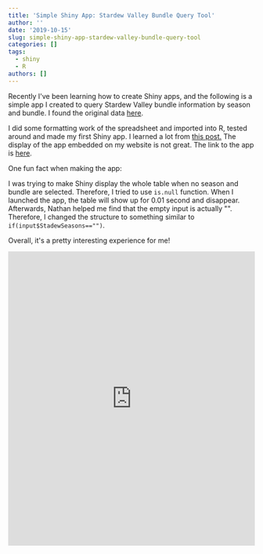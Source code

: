```yaml
---
title: 'Simple Shiny App: Stardew Valley Bundle Query Tool'
author: ''
date: '2019-10-15'
slug: simple-shiny-app-stardew-valley-bundle-query-tool
categories: []
tags:
  - shiny
  - R
authors: []
---
```

Recently I've been learning how to create Shiny apps, and the following is a simple app I created to query Stardew Valley bundle information by season and bundle. I found the original data [here](https://docs.google.com/spreadsheets/d/1RM1bS3vz8LVP3YK0zu2y8bqKiKew5W0ld0f7zJCD2cI/edit#gid=871831787).

I did some formatting work of the spreadsheet and imported into R, tested around and made my first Shiny app. I learned a lot from [this post.](https://gist.github.com/wch/4211337) The display of the app embedded on my website is not great. The link to the app is [here](https://menggao.shinyapps.io/stardew/).



One fun fact when making the app:

I was trying to make Shiny display the whole table when no season and bundle are selected. Therefore, I tried to use `is.null` function. When I launched the app, the table will show up for 0.01 second and disappear. Afterwards, Nathan helped me find that the empty input is actually "". Therefore, I changed the structure to something similar to `if(input$StadewSeasons=="")`.

Overall, it's a pretty interesting experience for me!

<iframe width="100%" height="600" scrolling="yes" frameborder="no"  src="https://menggao.shinyapps.io/stardew/"> </iframe>